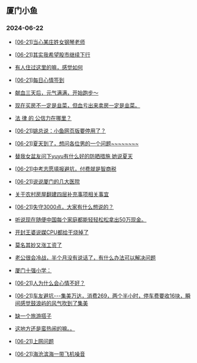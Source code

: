 ## 厦门小鱼 
### 2024-06-22

+ [[06-21]当心某庄姓女钢琴老师](http://bbs.xmfish.com/read-htm-tid-18207774.html)

+ [[06-21]其实我希望股市继续下行](http://bbs.xmfish.com/read-htm-tid-18207835.html)

+ [有人住过这里的嘛，感觉如何](http://bbs.xmfish.com/read-htm-tid-18207937.html)

+ [[06-21]每日心情签到](http://bbs.xmfish.com/read-htm-tid-18207764.html)

+ [献血三天后，元气满满，开始跑步～](http://bbs.xmfish.com/read-htm-tid-18207810.html)

+ [现在买房不一定是韭菜，但血亏出来卖房一定是韭菜。](http://bbs.xmfish.com/read-htm-tid-18208009.html)

+ [法 律 的 公信力在哪里？](http://bbs.xmfish.com/read-htm-tid-18207897.html)

+ [[06-21]姚总说：小鱼网页版要停用了？](http://bbs.xmfish.com/read-htm-tid-18207848.html)

+ [[06-21]夏天到了，想问各位男的一个问题~~~~~~~~](http://bbs.xmfish.com/read-htm-tid-18207950.html)

+ [替我女盆友问下yuyu有什么好的防晒措施
她说夏天](http://bbs.xmfish.com/read-htm-tid-18207841.html)

+ [[06-21]中考志愿填报避坑，付费就是智商税](http://bbs.xmfish.com/read-htm-tid-18207962.html)

+ [[06-21]说说厦门的几大医院](http://bbs.xmfish.com/read-htm-tid-18208064.html)

+ [关于农村房屋翻建四层补充事项相关事宜](http://bbs.xmfish.com/read-htm-tid-18207922.html)

+ [[06-21]失守3000点，大家有什么想说的？](http://bbs.xmfish.com/read-htm-tid-18208085.html)

+ [听说现在随便中国每个家庭都能轻轻松松拿出50万现金。](http://bbs.xmfish.com/read-htm-tid-18208097.html)

+ [开封王婆说媒CPU都给干烧掉了](http://bbs.xmfish.com/read-htm-tid-18207992.html)

+ [莫名其妙又涨工资了](http://bbs.xmfish.com/read-htm-tid-18208152.html)

+ [老公很会冷战，半个月没有说话了，有什么办法可以解决问题](http://bbs.xmfish.com/read-htm-tid-18208209.html)

+ [厦门十强小学：](http://bbs.xmfish.com/read-htm-tid-18208108.html)

+ [[06-21]人为什么会心情不好？](http://bbs.xmfish.com/read-htm-tid-18208017.html)

+ [[06-21]车友避坑---集美万达，消费269，两个半小时，停车费要收16块，瞬间感觉鼓浪屿的风气吹到了集美](http://bbs.xmfish.com/read-htm-tid-18208205.html)

+ [缺一个旅游搭子](http://bbs.xmfish.com/read-htm-tid-18208042.html)

+ [这地方还是蛮热闹的嘛。。](http://bbs.xmfish.com/read-htm-tid-18208172.html)

+ [[06-21]上网问题](http://bbs.xmfish.com/read-htm-tid-18208091.html)

+ [[06-21]海沧滨海一带飞机噪音](http://bbs.xmfish.com/read-htm-tid-18208111.html)

